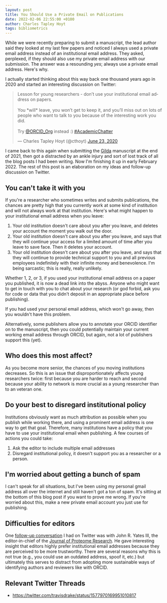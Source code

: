 ```yaml
---
layout: post
title: You Should Use a Private Email on Publications
date: 2022-02-06 22:55:00 +0100
author: Charles Tapley Hoyt
tags: bibliometrics
---
```


While we were recently preparing to submit a manuscript, the lead author said
they looked at my last few papers and noticed I always used a private email
address instead of an institutional email address. They asked, perplexed, if
they should also use my private email address with our submission. The answer
was a resounding _yes_; always use a private email address. Here's why.

I actually started thinking about this way back one thousand years ago in 2020
and started an interesting discussion on Twitter:

<blockquote class="twitter-tweet" data-partner="tweetdeck"><p lang="en" dir="ltr">Lesson for young researchers - don’t use your institutional email address on papers.<br><br>You *will* leave, you won’t get to keep it, and you’ll miss out on lots of people who want to talk to you because of the interesting work you did.<br><br>Try <a href="https://twitter.com/ORCID_Org?ref_src=twsrc%5Etfw">@ORCID_Org</a> instead :) <a href="https://twitter.com/hashtag/AcademicChatter?src=hash&amp;ref_src=twsrc%5Etfw">#AcademicChatter</a></p>&mdash; Charles Tapley Hoyt (@cthoyt) <a href="https://twitter.com/cthoyt/status/1275566074902335490?ref_src=twsrc%5Etfw">June 23, 2020</a></blockquote>

I came back to this again when submitting the
[Gilda](https://github.com/indralab/gilda) manuscript at the end of 2021, then
got a distracted by an ankle injury and sort of lost track of all the blog posts
I had been writing. Now I'm finishing it up in early February 2022. The rest of
this post is an elaboration on my ideas and follow-up discussion on Twitter.

## You can't take it with you

If you're a researcher who sometimes writes and submits publications, the
chances are pretty high that you currently work at some kind of institution and
will not always work at that institution. Here's what might happen to your
institutional email address when you leave:

1. Your old institution doesn't care about you after you leave, and deletes your
   account the moment you walk out the door.
2. Your old institution doesn't care about you after you leave, and says that
   they will continue your access for a limited amount of time after you leave
   to save face. Then it deletes your account.
3. Your old institution doesn't care about you after you leave, and says that
   they will continue to provide technical support to you and all previous
   employees indefinitely with their infinite money and benevolence. I'm being
   sarcastic; this is really, really unlikely.

Whether 1, 2, or 3, if you used your institutional email address on a paper you
published, it is now a dead link into the abyss. Anyone who might want to get in
touch with you to chat about your research (or god forbid, ask you for code or
data that you didn't deposit in an appropriate place before publishing).

If you had used your personal email address, which won't go away, then you
wouldn't have this problem.

Alternatively, some publishers allow you to annotate your ORCID identifier on to
the manuscript, then you could potentially maintain your current working email
address through ORCID, but again, not a lot of publishers support this (yet).

## Who does this most affect?

As you become more senior, the chances of you moving institutions decreases. So
this is an issue that disproportionately affects young researchers twice: first
because you are harder to reach and second because your ability to network is
more crucial as a young researcher than to an veteran one.

## Do your best to disregard institutional policy

Institutions obviously want as much attribution as possible when you publish
while working there, and using a prominent email address is one way to get that
goal. Therefore, many institutions have a policy that you have to use your
institutional email when publishing. A few courses of actions you could take:

1. Ask the editor to include multiple email addresses
2. Disregard institutional policy, it doesn't support you as a researcher or a
   person.

## I'm worried about getting a bunch of spam

I can't speak for all situations, but I've been using my personal gmail address
all over the internet and still haven't got a ton of spam. It's sitting at the
bottom of this blog post if you want to prove me wrong. If you're worried about
this, make a new private email account you just use for publishing.

## Difficulties for editors

One
[follow-up conversation](https://twitter.com/JohnRYatesIII/status/1275791480234237954?s=20&t=9tkF3mhrQ12uXaP3e7G_uA)
I had on Twitter was with John R. Yates III, the editor-in-chief of the
[Journal of Proteome Research](https://pubs.acs.org/journal/jprobs). He gave
interesting insight that editors highly prefer institutional email addresses
because they are perceived to be more trustworthy. There are several reasons why
this is not true (e.g., you could use an outdated address, spoof it, etc.) but
ultimately this serves to distract from adopting more sustainable ways of
identifying authors and reviewers like with ORCID.

## Relevant Twitter Threads

- https://twitter.com/travisdrake/status/1577970169951010817
